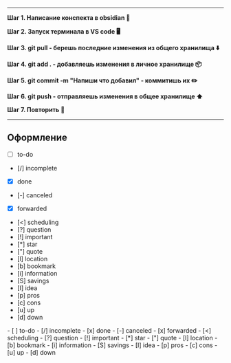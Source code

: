 

---
**Шаг 1. Написание конспекта в obsidian 📝**

**Шаг 2. Запуск терминала в VS code 🖥️**

**Шаг 3. git pull - берешь последние изменения из общего хранилища ⬇️**

**Шаг 4. git add . - добавляешь изменения в личное хранилище 📦**

**Шаг 5. git commit -m "Напиши что добавил" - коммитишь их ✏️**

**Шаг 6. git push - отправляешь изменения в общее хранилище ⬆️**

**Шаг 7. Повторить 🔄**

---

## Оформление

- [ ] to-do                                
- [/] incomplete                    
- [x] done
- [-] canceled
- [x] forwarded
- [<] scheduling
- [?] question
- [!] important
- [*] star
- ["] quote
- [l] location
- [b] bookmark
- [i] information
- [S] savings
- [I] idea
- [p] pros
- [c] cons
- [u] up
- [d] down

\- [ ] to-do
\- [/] incomplete
\- [x] done
\- [-] canceled
\- [x] forwarded
\- [<] scheduling
\- [?] question
\- [!] important
\- [\*] star
\- ["] quote
\- [l] location
\- [b] bookmark
\- [i] information
\- [S] savings
\- [I] idea
\- [p] pros
\- [c] cons
\- [u] up
\- [d] down